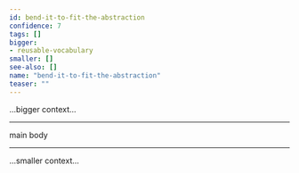 ```yaml
---
id: bend-it-to-fit-the-abstraction
confidence: 7
tags: []
bigger:
- reusable-vocabulary
smaller: []
see-also: []
name: "bend-it-to-fit-the-abstraction"
teaser: ""
---
```



...bigger context...

---

main body

---

...smaller context...

